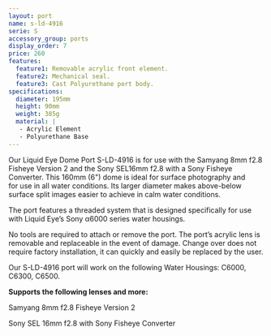 ```yaml
---
layout: port
name: s-ld-4916
serie: S
accessory_group: ports
display_order: 7
price: 260
features:
  feature1: Removable acrylic front element.
  feature2: Mechanical seal.
  feature3: Cast Polyurethane port body.
specifications:
  diameter: 195mm
  height: 90mm
  weight: 385g
  material: |
   - Acrylic Element
   - Polyurethane Base
---
```

Our Liquid Eye Dome Port S-LD-4916 is for use with the Samyang 8mm f2.8 Fisheye Version 2
and the Sony SEL16mm f2.8 with a Sony Fisheye Converter. This 160mm (6") dome is ideal for surface photography and for use in all water conditions. Its larger diameter makes above-below surface split images easier to achieve in calm water conditions.

The port features a threaded system that is designed specifically for use with Liquid Eye’s Sony α6000 series water housings.

No tools are required to attach or remove the port. The port’s acrylic lens is removable and replaceable in the event of damage. Change over does not require factory installation, it can quickly and easily be replaced by the user.

Our S-LD-4916 port will work on the following Water Housings: C6000, C6300, C6500.

**Supports the following lenses and more:**

Samyang 8mm f2.8 Fisheye Version 2

Sony SEL 16mm f2.8 with Sony Fisheye Converter
